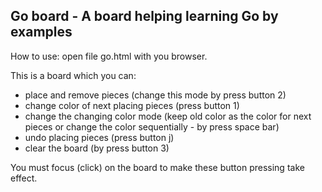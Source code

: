 ## Go board - A board helping learning Go by examples

How to use: open file go.html with you browser.

This is a board which you can:
- place and remove pieces (change this mode by press button 2)
- change color of next placing pieces (press button 1)
- change the changing color mode (keep old color as the color for next pieces or change the color sequentially - by press space bar)
- undo placing pieces (press button j)
- clear the board (by press button 3)

You must focus (click) on the board to make these button pressing take effect.
